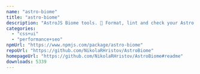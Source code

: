 ```yaml
---
name: "astro-biome"
title: "astro-biome"
description: "AstroJS Biome tools. 🗻 Format, lint and check your Astro website with Biome."
categories:
  - "css+ui"
  - "performance+seo"
npmUrl: "https://www.npmjs.com/package/astro-biome"
repoUrl: "https://github.com/NikolaRHristov/AstroBiome"
homepageUrl: "https://github.com/NikolaRHristov/AstroBiome#readme"
downloads: 5339
---
```

